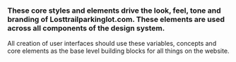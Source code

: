 ### These core styles and elements drive the look, feel, tone and branding of Losttrailparkinglot.com.  These elements are used across all components of the design system.

All creation of user interfaces should use these variables, concepts and core elements as the base level building blocks for all things on the website.


